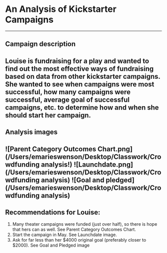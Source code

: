 # An Analysis of Kickstarter Campaigns
---
## Campaign description
Louise is fundraising for a play and wanted to find out the most effective ways of fundraising based on data from other kickstarter campaigns. She wanted to see when campaigns were most successful, how many campaigns were successful, average goal of successful campaigns, etc. to determine how and when she should start her campaign. 
---
## Analysis images
![Parent Category Outcomes Chart.png](/Users/emarieswenson/Desktop/Classwork/Crowdfunding analysis!)
![Launchdate.png](/Users/emarieswenson/Desktop/Classwork/Crowdfunding analysis)
![Goal and pledged](/Users/emarieswenson/Desktop/Classwork/Crowdfunding analysis)
---
## Recommendations for Louise: 
1. Many theater campaigns were funded (just over half), so there is hope that hers can as well. See Parent Category Outcomes Chart. 
2. Start the campaign in May. See Launchdate image.
3. Ask for far less than her $4000 original goal (preferably closer to $2000). See Goal and Pledged image
